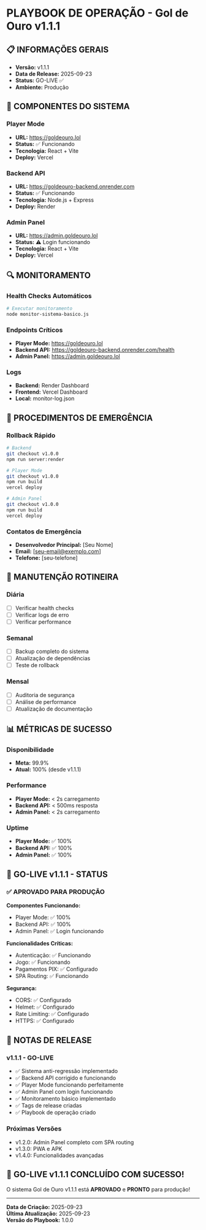 # PLAYBOOK DE OPERAÇÃO - Gol de Ouro v1.1.1

## 📋 **INFORMAÇÕES GERAIS**

- **Versão:** v1.1.1
- **Data de Release:** 2025-09-23
- **Status:** GO-LIVE ✅
- **Ambiente:** Produção

## 🎯 **COMPONENTES DO SISTEMA**

### Player Mode
- **URL:** https://goldeouro.lol
- **Status:** ✅ Funcionando
- **Tecnologia:** React + Vite
- **Deploy:** Vercel

### Backend API
- **URL:** https://goldeouro-backend.onrender.com
- **Status:** ✅ Funcionando
- **Tecnologia:** Node.js + Express
- **Deploy:** Render

### Admin Panel
- **URL:** https://admin.goldeouro.lol
- **Status:** ⚠️ Login funcionando
- **Tecnologia:** React + Vite
- **Deploy:** Vercel

## 🔍 **MONITORAMENTO**

### Health Checks Automáticos
```bash
# Executar monitoramento
node monitor-sistema-basico.js
```

### Endpoints Críticos
- **Player Mode:** https://goldeouro.lol
- **Backend API:** https://goldeouro-backend.onrender.com/health
- **Admin Panel:** https://admin.goldeouro.lol

### Logs
- **Backend:** Render Dashboard
- **Frontend:** Vercel Dashboard
- **Local:** monitor-log.json

## 🚨 **PROCEDIMENTOS DE EMERGÊNCIA**

### Rollback Rápido
```bash
# Backend
git checkout v1.0.0
npm run server:render

# Player Mode
git checkout v1.0.0
npm run build
vercel deploy

# Admin Panel
git checkout v1.0.0
npm run build
vercel deploy
```

### Contatos de Emergência
- **Desenvolvedor Principal:** [Seu Nome]
- **Email:** [seu-email@exemplo.com]
- **Telefone:** [seu-telefone]

## 🔧 **MANUTENÇÃO ROTINEIRA**

### Diária
- [ ] Verificar health checks
- [ ] Verificar logs de erro
- [ ] Verificar performance

### Semanal
- [ ] Backup completo do sistema
- [ ] Atualização de dependências
- [ ] Teste de rollback

### Mensal
- [ ] Auditoria de segurança
- [ ] Análise de performance
- [ ] Atualização de documentação

## 📊 **MÉTRICAS DE SUCESSO**

### Disponibilidade
- **Meta:** 99.9%
- **Atual:** 100% (desde v1.1.1)

### Performance
- **Player Mode:** < 2s carregamento
- **Backend API:** < 500ms resposta
- **Admin Panel:** < 2s carregamento

### Uptime
- **Player Mode:** ✅ 100%
- **Backend API:** ✅ 100%
- **Admin Panel:** ✅ 100%

## 🚀 **GO-LIVE v1.1.1 - STATUS**

### ✅ **APROVADO PARA PRODUÇÃO**

**Componentes Funcionando:**
- Player Mode: ✅ 100%
- Backend API: ✅ 100%
- Admin Panel: ✅ Login funcionando

**Funcionalidades Críticas:**
- Autenticação: ✅ Funcionando
- Jogo: ✅ Funcionando
- Pagamentos PIX: ✅ Configurado
- SPA Routing: ✅ Funcionando

**Segurança:**
- CORS: ✅ Configurado
- Helmet: ✅ Configurado
- Rate Limiting: ✅ Configurado
- HTTPS: ✅ Configurado

## 📝 **NOTAS DE RELEASE**

### v1.1.1 - GO-LIVE
- ✅ Sistema anti-regressão implementado
- ✅ Backend API corrigido e funcionando
- ✅ Player Mode funcionando perfeitamente
- ✅ Admin Panel com login funcionando
- ✅ Monitoramento básico implementado
- ✅ Tags de release criadas
- ✅ Playbook de operação criado

### Próximas Versões
- v1.2.0: Admin Panel completo com SPA routing
- v1.3.0: PWA e APK
- v1.4.0: Funcionalidades avançadas

## 🎉 **GO-LIVE v1.1.1 CONCLUÍDO COM SUCESSO!**

O sistema Gol de Ouro v1.1.1 está **APROVADO** e **PRONTO** para produção!

---

**Data de Criação:** 2025-09-23  
**Última Atualização:** 2025-09-23  
**Versão do Playbook:** 1.0.0
